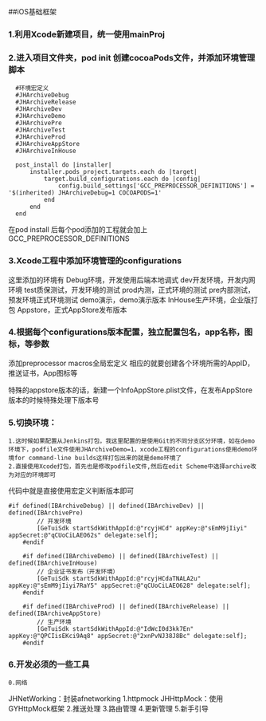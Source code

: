 ##iOS基础框架
### 1.利用Xcode新建项目，统一使用mainProj
### 2.进入项目文件夹，pod init 创建cocoaPods文件，并添加环境管理脚本
```  
  #环境宏定义
  #JHArchiveDebug
  #JHArchiveRelease
  #JHArchiveDev
  #JHArchiveDemo
  #JHArchivePre
  #JHArchiveTest
  #JHArchiveProd
  #JHArchiveAppStore
  #JHArchiveInHouse
  
  post_install do |installer|
      installer.pods_project.targets.each do |target|
          target.build_configurations.each do |config|
              config.build_settings['GCC_PREPROCESSOR_DEFINITIONS'] = '$(inherited) JHArchiveDebug=1 COCOAPODS=1'
          end
      end
  end
```
在pod install 后每个pod添加的工程就会加上GCC_PREPROCESSOR_DEFINITIONS

### 3.Xcode工程中添加环境管理的configurations


这里添加的环境有
Debug环境，开发使用后端本地调式
dev开发环境，开发内网环境
test质保测试，开发环境的测试
prod内测，正式环境的测试
pre内部测试，预发环境正式环境测试
demo演示，demo演示版本
InHouse生产环境，企业版打包
Appstore，正式AppStore发布版本

### 4.根据每个configurations版本配置，独立配置包名，app名称，图标，等参数
添加preprocessor macros全局宏定义
相应的就要创建各个环境所需的AppID，推送证书，App图标等

特殊的appstore版本的话，新建一个InfoAppStore.plist文件，在发布AppStore版本的时候特殊处理下版本号
### 5.切换环境：
    1.这时候如果配置从Jenkins打包，我这里配置的是使用Git的不同分支区分环境，如在demo环境下，podfile文件使用JHArchiveDemo=1，xcode工程的configurations使用demo环境for command-line builds这样打包出来的就是demo环境了
    2.直接使用Xcode打包，首先也是修改podfile文件,然后在edit Scheme中选择archive改为对应的环境即可
代码中就是直接使用宏定义判断版本即可
```
#if defined(IBArchiveDebug) || defined(IBArchiveDev) || defined(IBArchivePre)
        // 开发环境
        [GeTuiSdk startSdkWithAppId:@"rcyjHCd" appKey:@"sEmM9jIiyi" appSecret:@"qCUoCiLAEO62s" delegate:self];
    #endif
        
    #if defined(IBArchiveDemo) || defined(IBArchiveTest) || defined(IBArchiveInHouse)
        // 企业证书发布（开发环境）
        [GeTuiSdk startSdkWithAppId:@"rcyjHCdaTNALA2u" appKey:@"sEmM9jIiyi7RaY5" appSecret:@"qCUoCiLAEO628" delegate:self];
    #endif
        
    #if defined(IBArchiveProd) || defined(IBArchiveRelease) || defined(IBArchiveAppStore)
        // 生产环境
        [GeTuiSdk startSdkWithAppId:@"IdWcI0d3kk7En" appKey:@"QPCIisEKci9Aq8" appSecret:@"2xnPvNJ38J8Bc" delegate:self];
    #endif
```
### 6.开发必须的一些工具
    0.网络
JHNetWorking：封装afnetworking
    1.httpmock
JHHttpMock：使用GYHttpMock框架
    2.推送处理
    3.路由管理
    4.更新管理
    5.新手引导

